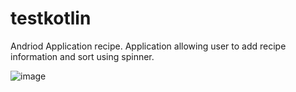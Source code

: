 # testkotlin
Andriod Application recipe. Application allowing user to add recipe information and sort using spinner.

![image](https://user-images.githubusercontent.com/43243626/118363085-496d0b80-b5c5-11eb-98ad-5789f69e80f1.png)

